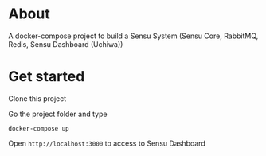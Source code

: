 # About

A docker-compose project to build a Sensu System (Sensu Core, RabbitMQ, Redis, Sensu Dashboard (Uchiwa))

# Get started

Clone this project

Go the project folder and type

```
docker-compose up
```

Open `http://localhost:3000` to access to Sensu Dashboard